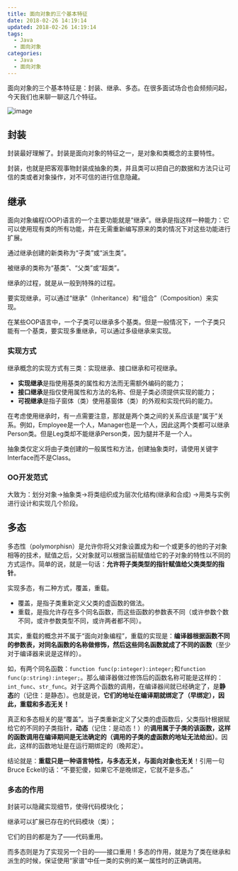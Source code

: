 ```yaml
---
title: 面向对象的三个基本特征
date: 2018-02-26 14:19:14
updated: 2018-02-26 14:19:14
tags:
  - Java
  - 面向对象
categories: 
  - Java
  - 面向对象
---
```


面向对象的三个基本特征是：封装、继承、多态。在很多面试场合也会频频问起，今天我们也来聊一聊这几个特征。

<!-- more -->

![image](http://www.cnitblog.com/images/cnitblog_com/lily/1972/o_OOBase.gif)

## 封装
封装最好理解了。封装是面向对象的特征之一，是对象和类概念的主要特性。

封装，也就是把客观事物封装成抽象的类，并且类可以把自己的数据和方法只让可信的类或者对象操作，对不可信的进行信息隐藏。

## 继承
面向对象编程(OOP)语言的一个主要功能就是“继承”。继承是指这样一种能力：它可以使用现有类的所有功能，并在无需重新编写原来的类的情况下对这些功能进行扩展。

通过继承创建的新类称为“子类”或“派生类”。

被继承的类称为“基类”、“父类”或“超类”。

继承的过程，就是从一般到特殊的过程。

要实现继承，可以通过“继承”（Inheritance）和“组合”（Composition）来实现。

在某些OOP语言中，一个子类可以继承多个基类。但是一般情况下，一个子类只能有一个基类，要实现多重继承，可以通过多级继承来实现。

### 实现方式
继承概念的实现方式有三类：实现继承、接口继承和可视继承。
- **实现继承**是指使用基类的属性和方法而无需额外编码的能力；
- **接口继承**是指仅使用属性和方法的名称、但是子类必须提供实现的能力；
- **可视继承**是指子窗体（类）使用基窗体（类）的外观和实现代码的能力。

在考虑使用继承时，有一点需要注意，那就是两个类之间的关系应该是“属于”关系。例如，Employee是一个人，Manager也是一个人，因此这两个类都可以继承Person类。但是Leg类却不能继承Person类，因为腿并不是一个人。

抽象类仅定义将由子类创建的一般属性和方法，创建抽象类时，请使用关键字Interface而不是Class。

### OO开发范式
大致为：划分对象→抽象类→将类组织成为层次化结构(继承和合成) →用类与实例进行设计和实现几个阶段。

## 多态
多态性（polymorphisn）是允许你将父对象设置成为和一个或更多的他的子对象相等的技术，赋值之后，父对象就可以根据当前赋值给它的子对象的特性以不同的方式运作。简单的说，就是一句话：**允许将子类类型的指针赋值给父类类型的指针**。

实现多态，有二种方式，覆盖，重载。
- 覆盖，是指子类重新定义父类的虚函数的做法。
- 重载，是指允许存在多个同名函数，而这些函数的参数表不同（或许参数个数不同，或许参数类型不同，或许两者都不同）。

其实，重载的概念并不属于“面向对象编程”，重载的实现是：**编译器根据函数不同的参数表，对同名函数的名称做修饰，然后这些同名函数就成了不同的函数**（至少对于编译器来说是这样的）。

如，有两个同名函数：`function func(p:integer):integer;`和`function func(p:string):integer;`。那么编译器做过修饰后的函数名称可能是这样的：`int_func`、`str_func`。对于这两个函数的调用，在编译器间就已经确定了，是**静态**的（记住：是静态）。也就是说，**它们的地址在编译期就绑定了（早绑定），因此，重载和多态无关！**

真正和多态相关的是“覆盖”。当子类重新定义了父类的虚函数后，父类指针根据赋给它的不同的子类指针，**动态**（记住：是动态！）的**调用属于子类的该函数，这样的函数调用在编译期间是无法确定的（调用的子类的虚函数的地址无法给出）**。因此，这样的函数地址是在运行期绑定的（晚邦定）。

结论就是：**重载只是一种语言特性，与多态无关，与面向对象也无关**！引用一句Bruce Eckel的话：“不要犯傻，如果它不是晚绑定，它就不是多态。”

### 多态的作用
封装可以隐藏实现细节，使得代码模块化；

继承可以扩展已存在的代码模块（类）；

它们的目的都是为了——代码重用。

而多态则是为了实现另一个目的——接口重用！多态的作用，就是为了类在继承和派生的时候，保证使用“家谱”中任一类的实例的某一属性时的正确调用。